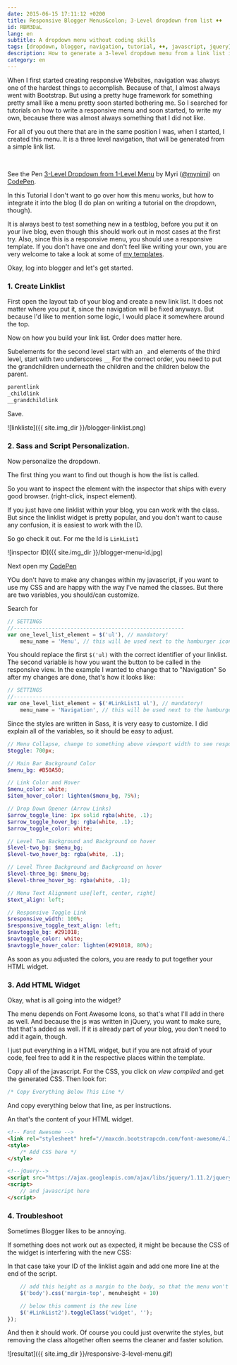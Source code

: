 ```yaml
---
date: 2015-06-15 17:11:12 +0200
title: Responsive Blogger Menus&colon; 3-Level dropdown from list ♦♦
id: RBM3DaL
lang: en
subtitle: A dropdown menu without coding skills
tags: [dropdown, blogger, navigation, tutorial, ♦♦, javascript, jquery]
description: How to generate a 3-level dropdown menu from a link list in blogger.
category: en
---
```

When I first started creating responsive Websites, navigation was always one of the hardest things to accomplish. Because of that, I almost always went with Bootstrap. But using a pretty huge framework for something pretty small like a menu pretty soon started bothering me. So I searched for tutorials on how to write a responsive menu and soon started, to write my own, because there was almost always something that I did not like.

For all of you out there that are in the same position I was, when I started, I created this menu. It is a three level navigation, that will be generated from a simple link list.

<br>
<!-- more -->
<p data-height="304" data-theme-id="7132" data-slug-hash="NPOKYP" data-default-tab="result" data-user="mynimi" class='codepen'>See the Pen <a href='http://codepen.io/mynimi/pen/NPOKYP/'>3-Level Dropdown from 1-Level Menu</a> by Myri (<a href='http://codepen.io/mynimi'>@mynimi</a>) on <a href='http://codepen.io'>CodePen</a>.</p>
<script async src="//assets.codepen.io/assets/embed/ei.js"></script>

In this Tutorial I don't want to go over how this menu works, but how to integrate it into the blog (I do plan on writing a tutorial on the dropdown, though).

It is always best to test something new in a testblog, before you put it on your live blog, even though this should work out in most cases at the first try. 
Also, since this is a responsive menu, you should use a responsive template. If you don't have one and don't feel like writing your own, you are very welcome to take a look at some of [my templates](/themes/).

Okay, log into blogger and let's get started.

### 1. Create Linklist
First open the layout tab of your blog and create a new link list. It does not matter where you put it, since the navigation will be fixed anyways. But because I'd like to mention some logic, I would place it somewhere around the top.

Now on how you build your link list. Order does matter here.

Subelements for the second level start with an `_`and elements of the third level, start with two underscores `__` For the correct order, you need to put the grandchildren underneath the children and the children below the parent.

```html
parentlink
_childlink
__grandchildlink
```

Save.

![linkliste]({{ site.img_dir }}/blogger-linklist.png)

### 2. Sass and Script Personalization.

Now personalize the dropdown.

The first thing you want to find out though is how the list is called.

So you want to inspect the element with the inspector that ships with every good browser. (right-click, inspect element).

If you just have one linklist within your blog, you can work with the class. But since the linklist widget is pretty popular, and you don't want to cause any confusion, it is easiest to work with the ID.

So go check it out. For me the Id is `LinkList1`

![inspector ID]({{ site.img_dir }}/blogger-menu-id.jpg)

Next open my [CodePen](http://codepen.io/mynimi/pen/NPOKYP)

YOu don't have to make any changes within my javascript, if you want to use my CSS and are happy with the way I've named the classes. But there are two variables, you should/can customize.

Search for

```js
// SETTINGS
//------------------------------------------------------    
var one_level_list_element = $('ul'), // mandatory!
    menu_name = 'Menu', // this will be used next to the hamburger icon for the toggle Button
```

You should replace the first `$('ul)` with the correct identifier of your linklist. The second variable is how you want the button to be called in the responsive view. In the example I wanted to change that to "Navigation"
So after my changes are done, that's how it looks like:

```js
// SETTINGS
//------------------------------------------------------    
var one_level_list_element = $('#LinkList1 ul'), // mandatory!
    menu_name = 'Navigation', // this will be used next to the hamburger icon for the toggle Button
```

Since the styles are written in Sass, it is very easy to customize. I did explain all of the variables, so it should be easy to adjust.

```scss
// Menu Collapse, change to something above viewport width to see responsive version
$toggle: 700px;

// Main Bar Background Color
$menu_bg: #B50A50;

// Link Color and Hover
$menu_color: white;
$item_hover_color: lighten($menu_bg, 75%);

// Drop Down Opener (Arrow Links)
$arrow_toggle_line: 1px solid rgba(white, .1);
$arrow_toggle_hover_bg: rgba(white, .1);
$arrow_toggle_color: white;

// Level Two Background and Background on hover
$level-two_bg: $menu_bg;
$level-two_hover_bg: rgba(white, .1);

// Level Three Background and Background on hover
$level-three_bg: $menu_bg;
$level-three_hover_bg: rgba(white, .1);

// Menu Text Alignment use[left, center, right]
$text_align: left; 

// Responsive Toggle Link
$responsive_width: 100%;
$responsive_toggle_text_align: left;
$navtoggle_bg: #291018;
$navtoggle_color: white;
$navtoggle_hover_color: lighten(#291018, 80%);
```

As soon as you adjusted the colors, you are ready to put together your HTML widget.

### 3. Add HTML Widget

Okay, what is all going into the widget?

The menu depends on Font Awesome Icons, so that's what I'll add in there as well. And because the js was written in jQuery, you want to make sure, that that's added as well. If it is already part of your blog, you don't need to add it again, though.

I just put everything in a HTML widget, but if you are not afraid of your code, feel free to add it in the respective places within the template.

Copy all of the javascript.
For the CSS, you click on _view compiled_ and get the generated CSS.
Then look for:

```css
/* Copy Everything Below This Line */
```

And copy everything below that line, as per instructions.

An that's the content of your HTML widget.

```html
<!-- Font Awesome -->
<link rel="stylesheet" href="//maxcdn.bootstrapcdn.com/font-awesome/4.3.0/css/font-awesome.min.css">
<style>
    /* Add CSS here */
</style>

<!--jQuery-->
<script src="https://ajax.googleapis.com/ajax/libs/jquery/1.11.2/jquery.min.js"></script>
<script>
    // and javascript here
</script>
```

### 4. Troubleshoot

Sometimes Blogger likes to be annoying.

If something does not work out as expected, it might be because the CSS of the widget is interfering with the new CSS:

In that case take your ID of the linklist again and add one more line at the end of the script.

```js
    // add this height as a margin to the body, so that the menu won't cover everything up.
    $('body').css('margin-top', menuheight + 10)

    // below this comment is the new line
    $('#LinkList2').toggleClass('widget', '');
});
```

And then it should work. Of course you could just overwrite the styles, but removing the class altogether often seems the cleaner and faster solution.

![resultat]({{ site.img_dir }}/responsive-3-level-menu.gif)
